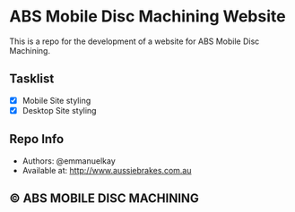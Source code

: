 # ABS Mobile Disc Machining Website
This is a repo for the development of a website for ABS Mobile Disc Machining.

## Tasklist
- [x] Mobile Site styling
- [x] Desktop Site styling

## Repo Info
* Authors: @emmanuelkay
* Available at: http://www.aussiebrakes.com.au

## &copy; ABS MOBILE DISC MACHINING
